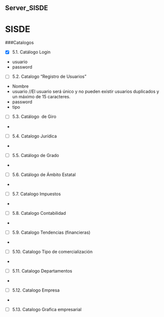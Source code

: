 ## Server_SISDE

# SISDE

###Catalogos

- [x] 5.1. Catálogo Login
- usuario
- password

- [ ] 5.2. Catalogo “Registro de Usuarios”
- Nombre
- usuario //El usuario será único y no pueden existir usuarios duplicados y un máximo de 15 caracteres.
- password
- tipo

* [ ] 5.3. Catálogo  de Giro
*
* [ ] 5.4. Catalogo Jurídica
*
* [ ] 5.5. Catálogo de Grado
*
* [ ] 5.6. Catálogo de Ámbito Estatal
*
* [ ] 5.7. Catalogo Impuestos
*
* [ ] 5.8. Catalogo Contabilidad
*
* [ ] 5.9. Catalogo Tendencias (financieras)
*
* [ ] 5.10. Catalogo Tipo de comercialización
*
* [ ] 5.11. Catalogo Departamentos
*
* [ ] 5.12. Catalogo Empresa
*
* [ ] 5.13. Catalogo Grafica empresarial
